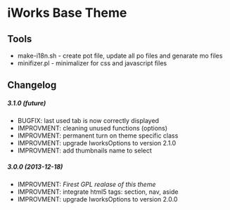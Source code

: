 iWorks Base Theme
=================

Tools
---------

* make-i18n.sh - create pot file, update all po files and genarate mo files
* minifizer.pl - minimalizer for css and javascript files

Changelog
---------

##### 3.1.0 (future)

* BUGFIX: last used tab is now correctly displayed
* IMPROVMENT: cleaning unused functions (options)
* IMPROVMENT: permanent turn on theme specific class
* IMPROVMENT: upgrade IworksOptions to version 2.1.0
* IMPROVMENT: add thumbnails name to select

##### 3.0.0 (2013-12-18)

* IMPROVMENT: *Firest GPL realase of this theme*
* IMPROVMENT: integrate html5 tags: section, nav, aside
* IMPROVMENT: upgrade IworksOptions to version 2.0.0

